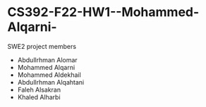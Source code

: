 # CS392-F22-HW1--Mohammed-Alqarni-
SWE2 project members

 - Abdullrhman Alomar
 - Mohammed Alqarni
 - Mohammed Aldekhail
 - Abdullrhman Alqahtani
 - Faleh Alsakran
 - Khaled Alharbi
 
